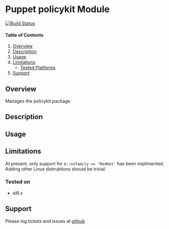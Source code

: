 Puppet policykit Module
=========================

[![Build Status](https://travis-ci.org/jhoblitt/puppet-policykit.png)](https://travis-ci.org/jhoblitt/puppet-policykit)


#### Table of Contents

1. [Overview](#overview)
2. [Description](#description)
3. [Usage](#usage)
4. [Limitations](#limitations)
    * [Tested Platforms](#tested-platforms)
5. [Support](#support)

Overview
--------

Manages the policykit package


Description
-----------


Usage
-----

Limitations
-----------

At present, only support for `$::osfamily == 'RedHat'` has been implimented.
Adding other Linux distrubtions should be trivial.

### Tested on

* el6.x


Support
-------

Please log tickets and issues at [github](https://github.com/jhoblitt/puppet-module_skel/issues)


